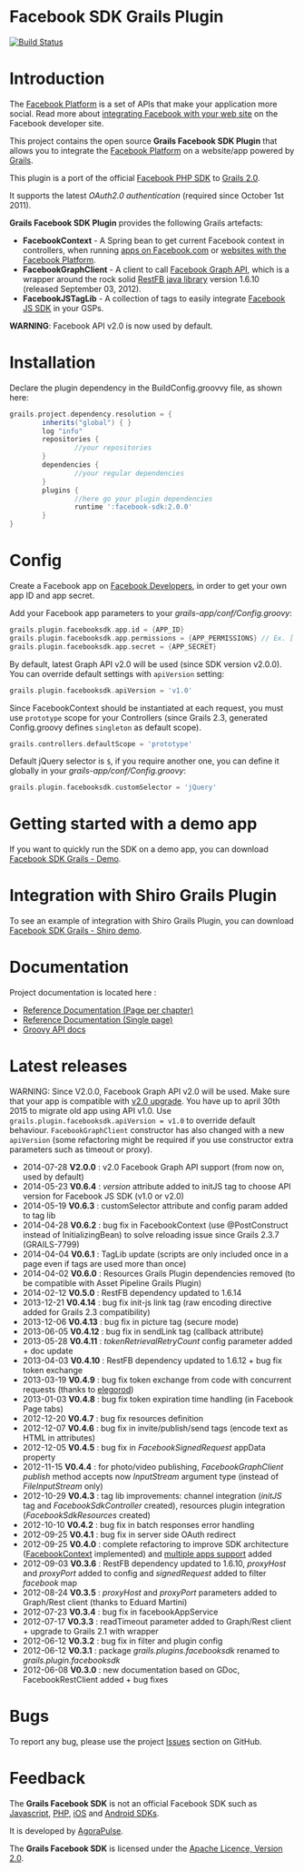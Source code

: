 Facebook SDK Grails Plugin
==========================

[![Build Status](https://travis-ci.org/agorapulse/grails-facebook-sdk.svg)](https://travis-ci.org/agorapulse/grails-facebook-sdk)

# Introduction

The [Facebook Platform](http://developers.facebook.com/) is a set of APIs that make your application more social. Read more about [integrating Facebook with your web site](http://developers.facebook.com/docs/guides/web) on the Facebook developer site.

This project contains the open source **Grails Facebook SDK Plugin** that allows you to integrate the [Facebook Platform](http://developers.facebook.com/) on a website/app powered by [Grails](http://grails.org).

This plugin is a port of the official [Facebook PHP SDK](http://github.com/facebook/facebook-php-sdk) to [Grails 2.0](http://grails.org).

It supports the latest *OAuth2.0 authentication* (required since October 1st 2011).

**Grails Facebook SDK Plugin** provides the following Grails artefacts:

* **FacebookContext** - A Spring bean to get current Facebook context in controllers, when running [apps on Facebook.com](http://developers.facebook.com/docs/guides/canvas/) or [websites with the Facebook Platform](http://developers.facebook.com/docs/guides/web).
* **FacebookGraphClient** - A client to call [Facebook Graph API](http://developers.facebook.com/docs/reference/api/), which is a wrapper around the rock solid [RestFB java library](http://restfb.com/) version 1.6.10 (released September 03, 2012).
* **FacebookJSTagLib** - A collection of tags to easily integrate [Facebook JS SDK](http://developers.facebook.com/docs/reference/javascript/) in your GSPs.

**WARNING**: Facebook API v2.0 is now used by default.

# Installation

Declare the plugin dependency in the BuildConfig.groovvy file, as shown here:

```groovy
grails.project.dependency.resolution = {
		inherits("global") { }
		log "info"
		repositories {
				//your repositories
		}
		dependencies {
				//your regular dependencies
		}
		plugins {
				//here go your plugin dependencies
				runtime ':facebook-sdk:2.0.0'
		}
}
```


# Config

Create a Facebook app on [Facebook Developers](https://developers.facebook.com/apps), in order to get your own app ID and app secret.

Add your Facebook app parameters to your _grails-app/conf/Config.groovy_:

```groovy
grails.plugin.facebooksdk.app.id = {APP_ID}
grails.plugin.facebooksdk.app.permissions = {APP_PERMISSIONS} // Ex. ['email','user_photos']
grails.plugin.facebooksdk.app.secret = {APP_SECRET}
```

By default, latest Graph API v2.0 will be used (since SDK version v2.0.0).
You can override default settings with `apiVersion` setting:

```groovy
grails.plugin.facebooksdk.apiVersion = 'v1.0'
```

Since FacebookContext should be instantiated at each request, you must use `prototype` scope for your Controllers (since Grails 2.3, generated Config.groovy defines `singleton` as default scope).

```groovy
grails.controllers.defaultScope = 'prototype'
```

Default jQuery selector is `$`, if you require another one, you can define it globally in your _grails-app/conf/Config.groovy_:

```groovy
grails.plugin.facebooksdk.customSelector = 'jQuery'
```

# Getting started with a demo app

If you want to quickly run the SDK on a demo app, you can download [Facebook SDK Grails - Demo](https://github.com/benorama/grails-facebook-sdk-demo).


# Integration with Shiro Grails Plugin

To see an example of integration with Shiro Grails Plugin, you can download [Facebook SDK Grails - Shiro demo](https://github.com/benorama/grails-facebook-sdk-demo-shiro).


# Documentation

Project documentation is located here :

* [Reference Documentation (Page per chapter)](http://agorapulse.github.io/grails-facebook-sdk/guide)
* [Reference Documentation (Single page)](http://agorapulse.github.io/grails-facebook-sdk/guide/single.html)
* [Groovy API docs](http://agorapulse.github.io/grails-facebook-sdk/gapi/)

# Latest releases

WARNING: Since V2.0.0, Facebook Graph API v2.0 will be used. Make sure that your app is compatible with [v2.0 upgrade](https://developers.facebook.com/docs/apps/upgrading).
You have up to april 30th 2015 to migrate old app using API v1.0. 
Use `grails.plugin.facebooksdk.apiVersion = v1.0` to override default behaviour.
`FacebookGraphClient` constructor has also changed with a new `apiVersion` (some refactoring might be required if you use constructor extra parameters such as timeout or proxy).

* 2014-07-28 **V2.0.0** : v2.0 Facebook Graph API support (from now on, used by default)
* 2014-05-23 **V0.6.4** : _version_ attribute added to initJS tag to choose API version for Facebook JS SDK (v1.0 or v2.0)
* 2014-05-19 **V0.6.3** : customSelector attribute and config param added to tag lib
* 2014-04-28 **V0.6.2** : bug fix in FacebookContext (use @PostConstruct instead of InitializingBean) to solve reloading issue since Grails 2.3.7 (GRAILS-7799)
* 2014-04-04 **V0.6.1** : TagLib update (scripts are only included once in a page even if tags are used more than once)
* 2014-04-02 **V0.6.0** : Resources Grails Plugin dependencies removed (to be compatible with Asset Pipeline Grails Plugin)
* 2014-02-12 **V0.5.0** : RestFB dependency updated to 1.6.14
* 2013-12-21 **V0.4.14** : bug fix init-js link tag (raw encoding directive added for Grails 2.3 compatibility)
* 2013-12-06 **V0.4.13** : bug fix in picture tag (secure mode)
* 2013-06-05 **V0.4.12** : bug fix in sendLink tag (callback attribute)
* 2013-05-28 **V0.4.11** : _tokenRetrievalRetryCount_ config parameter added + doc update
* 2013-04-03 **V0.4.10** : RestFB dependency updated to 1.6.12 + bug fix token exchange
* 2013-03-19 **V0.4.9** : bug fix token exchange from code with concurrent requests (thanks to [elegorod](https://github.com/elegorod))
* 2013-01-03 **V0.4.8** : bug fix token expiration time handling (in Facebook Page tabs)
* 2012-12-20 **V0.4.7** : bug fix resources definition
* 2012-12-07 **V0.4.6** : bug fix in invite/publish/send tags (encode text as HTML in attributes)
* 2012-12-05 **V0.4.5** : bug fix in _FacebookSignedRequest_ appData property
* 2012-11-15 **V0.4.4** : for photo/video publishing, _FacebookGraphClient_ _publish_ method accepts now _InputStream_ argument type (instead of _FileInputStream_ only)
* 2012-10-29 **V0.4.3** : tag lib improvements: channel integration (_initJS_ tag and _FacebookSdkController_ created), resources plugin integration (_FacebookSdkResources_ created)
* 2012-10-10 **V0.4.2** : bug fix in batch responses error handling
* 2012-09-25 **V0.4.1** : bug fix in server side OAuth redirect
* 2012-09-25 **V0.4.0** : complete refactoring to improve SDK architecture ([FacebookContext](http://agorapulse.github.io/grails-facebook-sdk/guide/facebookContext.html) implemented) and [multiple apps support](http://agorapulse.github.io/grails-facebook-sdk/guide/configuration.html) added
* 2012-09-03 **V0.3.6** : RestFB dependency updated to 1.6.10, _proxyHost_ and _proxyPort_ added to config and _signedRequest_ added to filter _facebook_ map
* 2012-08-24 **V0.3.5** : _proxyHost_ and _proxyPort_ parameters added to Graph/Rest client (thanks to Eduard Martini)
* 2012-07-23 **V0.3.4** : bug fix in facebookAppService
* 2012-07-17 **V0.3.3** : readTimeout parameter added to Graph/Rest client + upgrade to Grails 2.1 with wrapper
* 2012-06-12 **V0.3.2** : bug fix in filter and plugin config
* 2012-06-12 **V0.3.1** : package _grails.plugins.facebooksdk_ renamed to _grails.plugin.facebooksdk_
* 2012-06-08 **V0.3.0** : new documentation based on GDoc, FacebookRestClient added + bug fixes


# Bugs

To report any bug, please use the project [Issues](http://github.com/benorama/grails-facebook-sdk/issues) section on GitHub.

# Feedback

The **Grails Facebook SDK** is not an official Facebook SDK such as [Javascript](http://developers.facebook.com/docs/reference/javascript/), [PHP](http://github.com/facebook/facebook-php-sdk), [iOS](http://github.com/facebook/facebook-ios-sdk/) and [Android SDKs](http://github.com/facebook/facebook-android-sdk).

It is developed by [AgoraPulse](http://www.agorapulse.com).

The **Grails Facebook SDK** is licensed under the [Apache Licence, Version 2.0](http://www.apache.org/licenses/LICENSE-2.0.html).
